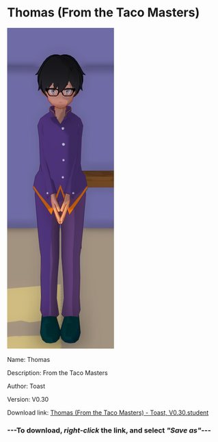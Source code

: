 # Thomas (From the Taco Masters)

<img src = "https://raw.githubusercontent.com/Arbiter1223/Daigaku-Gurashi-Custom-Students/master/Students/Files/Thomas%20(From%20the%20Taco%20Masters).png">

Name: Thomas

Description: From the Taco Masters

Author: Toast

Version: V0.30

Download link: <a href="https://raw.githubusercontent.com/Arbiter1223/Daigaku-Gurashi-Custom-Students/master/Students/Files/Thomas%20(From%20the%20Taco%20Masters)%20-%20Toast%2C%20V0.30.student">Thomas (From the Taco Masters) - Toast, V0.30.student</a>

### ---**To download, _right-click_ the link, and select _"Save as"_**---
